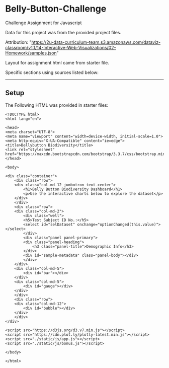 # Belly-Button-Challenge
Challenge Assignment for Javascript

Data for this project was from the provided project files.

Attribution: "https://2u-data-curriculum-team.s3.amazonaws.com/dataviz-classroom/v1.1/14-Interactive-Web-Visualizations/02-Homework/samples.json"

Layout for assignment html came from starter file.

Specific sections using sources listed below:

--------------------------------------------------
Setup 
--------------------------------------------------

The Following HTML was provided in starter files:

    <!DOCTYPE html>
    <html lang="en">

    <head>
    <meta charset="UTF-8">
    <meta name="viewport" content="width=device-width, initial-scale=1.0">
    <meta http-equiv="X-UA-Compatible" content="ie=edge">
    <title>Bellybutton Biodiversity</title>
    <link rel="stylesheet" href="https://maxcdn.bootstrapcdn.com/bootstrap/3.3.7/css/bootstrap.min.css">
    </head>

    <body>

    <div class="container">
        <div class="row">
        <div class="col-md-12 jumbotron text-center">
            <h1>Belly Button Biodiversity Dashboard</h1>
            <p>Use the interactive charts below to explore the dataset</p>
        </div>
        </div>
        <div class="row">
        <div class="col-md-2">
            <div class="well">
            <h5>Test Subject ID No.:</h5>
            <select id="selDataset" onchange="optionChanged(this.value)"></select>
            </div>
            <div class="panel panel-primary">
            <div class="panel-heading">
                <h3 class="panel-title">Demographic Info</h3>
            </div>
            <div id="sample-metadata" class="panel-body"></div>
            </div>
        </div>
        <div class="col-md-5">
            <div id="bar"></div>
        </div>
        <div class="col-md-5">
            <div id="gauge"></div>
        </div>
        </div>
        <div class="row">
        <div class="col-md-12">
            <div id="bubble"></div>
        </div>
        </div>
    </div>

    <script src="https://d3js.org/d3.v7.min.js"></script>
    <script src="https://cdn.plot.ly/plotly-latest.min.js"></script>
    <script src="./static/js/app.js"></script>
    <script src="./static/js/bonus.js"></script>

    </body>

    </html>

